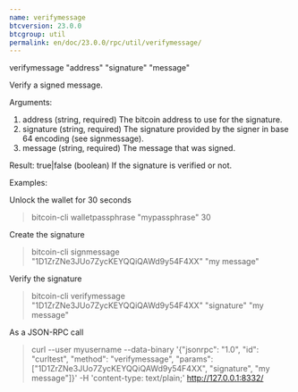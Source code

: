 ```yaml
---
name: verifymessage
btcversion: 23.0.0
btcgroup: util
permalink: en/doc/23.0.0/rpc/util/verifymessage/
---
```


verifymessage "address" "signature" "message"

Verify a signed message.

Arguments:
1. address      (string, required) The bitcoin address to use for the signature.
2. signature    (string, required) The signature provided by the signer in base 64 encoding (see signmessage).
3. message      (string, required) The message that was signed.

Result:
true|false    (boolean) If the signature is verified or not.

Examples:

Unlock the wallet for 30 seconds
> bitcoin-cli walletpassphrase "mypassphrase" 30

Create the signature
> bitcoin-cli signmessage "1D1ZrZNe3JUo7ZycKEYQQiQAWd9y54F4XX" "my message"

Verify the signature
> bitcoin-cli verifymessage "1D1ZrZNe3JUo7ZycKEYQQiQAWd9y54F4XX" "signature" "my message"

As a JSON-RPC call
> curl --user myusername --data-binary '{"jsonrpc": "1.0", "id": "curltest", "method": "verifymessage", "params": ["1D1ZrZNe3JUo7ZycKEYQQiQAWd9y54F4XX", "signature", "my message"]}' -H 'content-type: text/plain;' http://127.0.0.1:8332/


